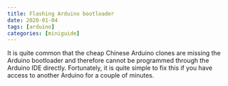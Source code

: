 ```yaml
---
title: Flashing Arduino bootloader
date: 2020-01-04
tags: [arduino]
categories: [miniguide]
---
```


It is quite common that the cheap Chinese Arduino clones are missing the Arduino bootloader and therefore cannot be programmed through the Arduino IDE directly. Fortunately, it is quite simple to fix this if you have access to another Arduino for a couple of minutes.

[Error like this when trying to upload]: https://arduino.stackexchange.com/questions/19207/access-denied-when-uploading
[Chinese clone of Arduino Nano with chip CH340G: how to fix it]: http://acoptex.com/project/63/chinese-clone-of-arduino-nano-with-chip-ch340g-how-to-fix-it-at-acoptexcom/

